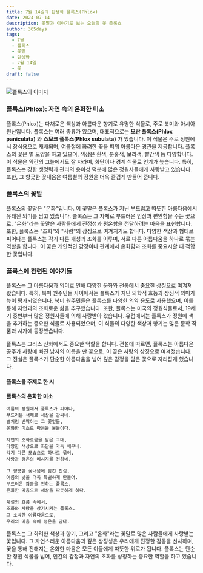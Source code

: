 ```yaml
---
title: 7월 14일의 탄생화 플록스(Phlox)
date: 2024-07-14
description: 꽃말과 이야기로 보는 오늘의 꽃 플록스
author: 365days
tags:
  - 7월
  - 플록스
  - 꽃말
  - 탄생화
  - 7월 14일
  - 꽃
draft: false
---
```


![플록스의 이미지](https://cdn.pixabay.com/photo/2016/07/15/09/02/flower-1518501_1280.jpg#center)


### 플록스(Phlox): 자연 속의 온화한 미소

플록스(Phlox)는 다채로운 색상과 아름다운 향기로 유명한 식물로, 주로 북미와 아시아 원산입니다. 플록스는 여러 종류가 있으며, 대표적으로는 **모란 플록스(Phlox paniculata)** 와 **스모크 플록스(Phlox subulata)** 가 있습니다. 이 식물은 주로 정원에서 장식용으로 재배되며, 여름철에 화려한 꽃을 피워 아름다운 경관을 제공합니다. 플록스의 꽃은 별 모양을 하고 있으며, 색상은 흰색, 분홍색, 보라색, 빨간색 등 다양합니다. 이 식물은 약간의 그늘에서도 잘 자라며, 화단이나 경계 식물로 인기가 높습니다. 특히, 플록스는 강한 생명력과 관리의 용이성 덕분에 많은 정원사들에게 사랑받고 있습니다. 또한, 그 향긋한 꽃내음은 여름철의 정원을 더욱 즐겁게 만들어 줍니다.

### 플록스의 꽃말

플록스의 꽃말은 "온화"입니다. 이 꽃말은 플록스가 지닌 부드럽고 따뜻한 아름다움에서 유래된 의미를 담고 있습니다. 플록스는 그 자체로 부드러운 인상과 편안함을 주는 꽃으로, "온화"라는 꽃말은 사람들에게 진정성과 평온함을 전달하려는 마음을 표현합니다. 또한, 플록스는 "조화"와 "사랑"의 상징으로 여겨지기도 합니다. 다양한 색상과 형태로 피어나는 플록스는 각기 다른 개성과 조화를 이루며, 서로 다른 아름다움을 하나로 묶는 역할을 합니다. 이 꽃은 개인적인 감정이나 관계에서 온화함과 조화를 중요시할 때 적합한 꽃입니다.

### 플록스에 관련된 이야기들

플록스는 그 아름다움과 의미로 인해 다양한 문화와 전통에서 중요한 상징으로 여겨져 왔습니다. 특히, 북미 원주민들 사이에서는 플록스가 지닌 의학적 효능과 상징적 의미가 높이 평가되었습니다. 북미 원주민들은 플록스를 다양한 의약 용도로 사용했으며, 이를 통해 자연과의 조화로운 삶을 추구했습니다. 또한, 플록스는 미국의 정원식물로서, 19세기 중반부터 많은 정원사들에 의해 사랑받아 왔습니다. 유럽에서는 플록스가 정원에 색을 추가하는 중요한 식물로 사용되었으며, 이 식물의 다양한 색상과 향기는 많은 문학 작품과 시가에 등장했습니다.

플록스는 그리스 신화에서도 중요한 역할을 합니다. 전설에 따르면, 플록스는 아름다운 공주가 사랑에 빠진 남자의 이름을 딴 꽃으로, 이 꽃은 사랑의 상징으로 여겨졌습니다. 그 전설은 플록스가 단순한 아름다움을 넘어 깊은 감정을 담은 꽃으로 자리잡게 했습니다.

#### 플록스를 주제로 한 시

**플록스의 온화한 미소**

```
여름의 정원에서 플록스가 피어나,  
부드러운 색채로 세상을 감싸네.  
별처럼 반짝이는 그 꽃잎들,  
온화한 미소로 마음을 물들이다.

자연의 조화로움을 담은 그대,  
다양한 색상으로 화단을 가득 채우네.  
각기 다른 모습으로 하나로 묶여,  
사랑과 평온의 메시지를 전하네.

그 향긋한 꽃내음에 담긴 진심,  
여름의 낮을 더욱 특별하게 만들어.  
부드러운 감동을 전하는 플록스,  
온화한 마음으로 세상을 따뜻하게 하다.

계절의 흐름 속에서,  
조화와 사랑을 상기시키는 플록스.  
그 소박한 아름다움으로,  
우리의 마음 속에 평온을 담다.
```

플록스는 그 화려한 색상과 향기, 그리고 "온화"라는 꽃말로 많은 사람들에게 사랑받는 꽃입니다. 그 자연스러운 아름다움과 깊은 상징성은 우리에게 진정한 감동을 선사하며, 꽃을 통해 전해지는 온화한 마음은 모든 이들에게 따뜻한 위로가 됩니다. 플록스는 단순한 정원 식물을 넘어, 인간의 감정과 자연의 조화를 상징하는 중요한 역할을 하고 있습니다.
